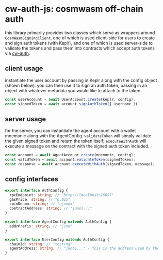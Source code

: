 # cw-auth-js: cosmwasm off-chain auth

this library primarily provides two classes which serve as wrappers around
`CosmWasmSigningClient`, one of which is used client-side for users to 
create and sign auth tokens (with Keplr), and one of which is used server-side 
to validate the tokens and pass them into contracts which accept auth tokens
via [cw-auth](https://github.com/aswever/cw-auth).

## client usage

instantiate the user account by passing in Keplr along with the config object
(shown below). you can then use it to sign an auth token, passing in an object
with whatever metadata you would like to attach to the token

```ts
const userAccount = await UserAccount.create(keplr, config);
const signedToken = await account.signAuthToken({ username })
```

## server usage

for the server, you can instantiate the agent account with a wallet mnemonic
along with the AgentConfig. `validateToken` will simply validate the given
signed token and return the token itself; `executeWithAuth` will execute a
message on the contract with the signed auth token included.

```ts
const account = await AgentAccount.create(mnemonic, config);
const validToken = await account.validateToken(signedToken);
const response = await account.executeWithAuth(signedToken, message);
```

## config interfaces

```ts
export interface AuthConfig {
  rpcEndpoint: string; // "http://localhost:26657"
  gasPrice: string; // "0.025"
  coinDenom: string; // "ujunox"
  contractAddress: string; // "juno1..."
}

export interface AgentConfig extends AuthConfig {
  addrPrefix: string; // "juno"
}

export interface UserConfig extends AuthConfig {
  chainId: string; // "testing"
  agentAddress: string; // "juno1..." - this is the address used by the AgentAccount on the server
}
```
